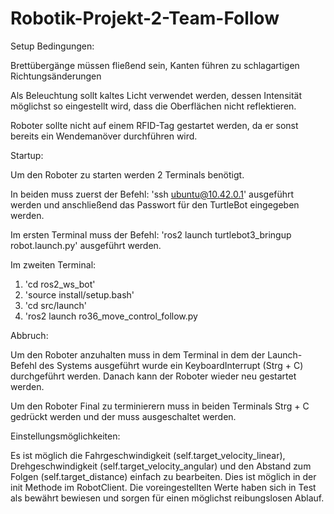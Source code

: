 # Robotik-Projekt-2-Team-Follow
Setup Bedingungen:

Brettübergänge müssen fließend sein, Kanten führen zu schlagartigen Richtungsänderungen

Als Beleuchtung sollt kaltes Licht verwendet werden, dessen Intensität möglichst so eingestellt wird, dass die Oberflächen nicht reflektieren.

Roboter sollte nicht auf einem RFID-Tag gestartet werden, da er sonst bereits ein Wendemanöver durchführen wird.

Startup:

Um den Roboter zu starten werden 2 Terminals benötigt.

In beiden muss zuerst der Befehl: 'ssh ubuntu@10.42.0.1' ausgeführt werden und anschließend das Passwort für den TurtleBot eingegeben werden.

Im ersten Terminal muss der Befehl: 'ros2 launch turtlebot3_bringup robot.launch.py' ausgeführt werden.

Im zweiten Terminal:
1. 'cd ros2_ws_bot'
2. 'source install/setup.bash'
3. 'cd src/launch'
4. 'ros2 launch ro36_move_control_follow.py

Abbruch:

Um den Roboter anzuhalten muss in dem Terminal in dem der Launch-Befehl des Systems ausgeführt wurde ein KeyboardInterrupt (Strg + C) durchgeführt werden.
Danach kann der Roboter wieder neu gestartet werden.

Um den Roboter Final zu terminierern muss in beiden Terminals Strg + C gedrückt werden und der muss ausgeschaltet werden.

Einstellungsmöglichkeiten:

Es ist möglich die Fahrgeschwindigkeit (self.target_velocity_linear), Drehgeschwindigkeit (self.target_velocity_angular) und den Abstand zum Folgen (self.target_distance) einfach zu bearbeiten.
Dies ist möglich in der init Methode im RobotClient.
Die voreingestellten Werte haben sich in Test als bewährt bewiesen und sorgen für einen möglichst reibungslosen Ablauf.


